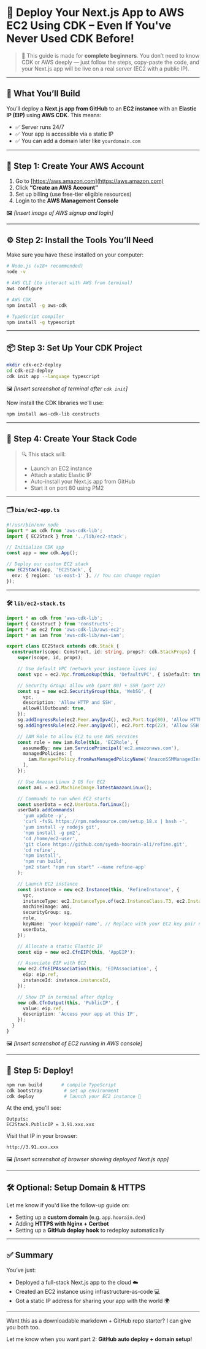 # 🚀 Deploy Your Next.js App to AWS EC2 Using CDK – Even If You've Never Used CDK Before!

> 🧠 This guide is made for **complete beginners**.
> You don’t need to know CDK or AWS deeply — just follow the steps, copy-paste the code, and your Next.js app will be live on a real server (EC2 with a public IP).

---

## 📌 What You’ll Build

You’ll deploy a **Next.js app from GitHub** to an **EC2 instance** with an **Elastic IP (EIP)** using **AWS CDK**. This means:

* ✅ Server runs 24/7
* ✅ Your app is accessible via a static IP
* ✅ You can add a domain later like `yourdomain.com`

---

## 📸 Step 1: Create Your AWS Account

1. Go to [https://aws.amazon.com](https://aws.amazon.com)
2. Click **“Create an AWS Account”**
3. Set up billing (use free-tier eligible resources)
4. Login to the **AWS Management Console**

🖼️ *\[Insert image of AWS signup and login]*

---

## ⚙️ Step 2: Install the Tools You’ll Need

Make sure you have these installed on your computer:

```bash
# Node.js (v18+ recommended)
node -v

# AWS CLI (to interact with AWS from terminal)
aws configure

# AWS CDK
npm install -g aws-cdk

# TypeScript compiler
npm install -g typescript
```

---

## 📦 Step 3: Set Up Your CDK Project

```bash
mkdir cdk-ec2-deploy
cd cdk-ec2-deploy
cdk init app --language typescript
```

🖼️ *\[Insert screenshot of terminal after `cdk init`]*

Now install the CDK libraries we'll use:

```bash
npm install aws-cdk-lib constructs
```

---

## 📁 Step 4: Create Your Stack Code

> 🔍 This stack will:
>
> * Launch an EC2 instance
> * Attach a static Elastic IP
> * Auto-install your Next.js app from GitHub
> * Start it on port 80 using PM2

---

### 🗂️ `bin/ec2-app.ts`

```ts
#!/usr/bin/env node
import * as cdk from 'aws-cdk-lib';
import { EC2Stack } from '../lib/ec2-stack';

// Initialize CDK app
const app = new cdk.App();

// Deploy our custom EC2 stack
new EC2Stack(app, 'EC2Stack', {
  env: { region: 'us-east-1' }, // You can change region
});
```

---

### 🛠️ `lib/ec2-stack.ts`

```ts
import * as cdk from 'aws-cdk-lib';
import { Construct } from 'constructs';
import * as ec2 from 'aws-cdk-lib/aws-ec2';
import * as iam from 'aws-cdk-lib/aws-iam';

export class EC2Stack extends cdk.Stack {
  constructor(scope: Construct, id: string, props?: cdk.StackProps) {
    super(scope, id, props);

    // Use default VPC (network your instance lives in)
    const vpc = ec2.Vpc.fromLookup(this, 'DefaultVPC', { isDefault: true });

    // Security Group: allow web (port 80) + SSH (port 22)
    const sg = new ec2.SecurityGroup(this, 'WebSG', {
      vpc,
      description: 'Allow HTTP and SSH',
      allowAllOutbound: true,
    });
    sg.addIngressRule(ec2.Peer.anyIpv4(), ec2.Port.tcp(80), 'Allow HTTP');
    sg.addIngressRule(ec2.Peer.anyIpv4(), ec2.Port.tcp(22), 'Allow SSH');

    // IAM Role to allow EC2 to use AWS services
    const role = new iam.Role(this, 'EC2Role', {
      assumedBy: new iam.ServicePrincipal('ec2.amazonaws.com'),
      managedPolicies: [
        iam.ManagedPolicy.fromAwsManagedPolicyName('AmazonSSMManagedInstanceCore'),
      ],
    });

    // Use Amazon Linux 2 OS for EC2
    const ami = ec2.MachineImage.latestAmazonLinux();

    // Commands to run when EC2 starts
    const userData = ec2.UserData.forLinux();
    userData.addCommands(
      'yum update -y',
      'curl -fsSL https://rpm.nodesource.com/setup_18.x | bash -',
      'yum install -y nodejs git',
      'npm install -g pm2',
      'cd /home/ec2-user',
      'git clone https://github.com/syeda-hoorain-ali/refine.git',
      'cd refine',
      'npm install',
      'npm run build',
      'pm2 start "npm run start" --name refine-app'
    );

    // Launch EC2 instance
    const instance = new ec2.Instance(this, 'RefineInstance', {
      vpc,
      instanceType: ec2.InstanceType.of(ec2.InstanceClass.T3, ec2.InstanceSize.MICRO), // Free-tier
      machineImage: ami,
      securityGroup: sg,
      role,
      keyName: 'your-keypair-name', // Replace with your EC2 key pair name
      userData,
    });

    // Allocate a static Elastic IP
    const eip = new ec2.CfnEIP(this, 'AppEIP');

    // Associate EIP with EC2
    new ec2.CfnEIPAssociation(this, 'EIPAssociation', {
      eip: eip.ref,
      instanceId: instance.instanceId,
    });

    // Show IP in terminal after deploy
    new cdk.CfnOutput(this, 'PublicIP', {
      value: eip.ref,
      description: 'Access your app at this IP',
    });
  }
}
```

🖼️ *\[Insert screenshot of EC2 running in AWS console]*

---

## 🧪 Step 5: Deploy!

```bash
npm run build       # compile TypeScript
cdk bootstrap        # set up environment
cdk deploy           # launch your EC2 instance 🎉
```

At the end, you'll see:

```
Outputs:
EC2Stack.PublicIP = 3.91.xxx.xxx
```

Visit that IP in your browser:

```bash
http://3.91.xxx.xxx
```

🖼️ *\[Insert screenshot of browser showing deployed Next.js app]*

---

## 🛠 Optional: Setup Domain & HTTPS

Let me know if you'd like the follow-up guide on:

* Setting up a **custom domain** (e.g. `app.hoorain.dev`)
* Adding **HTTPS with Nginx + Certbot**
* Setting up a **GitHub deploy hook** to redeploy automatically

---

## ✅ Summary

You’ve just:

* Deployed a full-stack Next.js app to the cloud ☁️
* Created an EC2 instance using infrastructure-as-code 💻
* Got a static IP address for sharing your app with the world 🌍

---

Want this as a downloadable markdown + GitHub repo starter? I can give you both too.

Let me know when you want part 2: **GitHub auto deploy + domain setup**!
